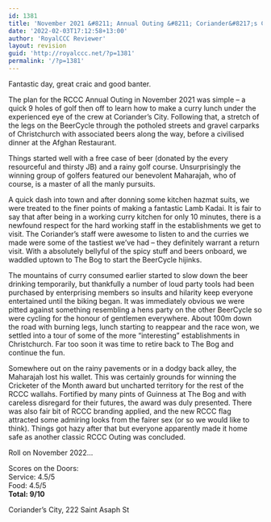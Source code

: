 ```yaml
---
id: 1381
title: 'November 2021 &#8211; Annual Outing &#8211; Coriander&#8217;s City &amp; The Bog'
date: '2022-02-03T17:12:58+13:00'
author: 'RoyalCCC Reviewer'
layout: revision
guid: 'http://royalccc.net/?p=1381'
permalink: '/?p=1381'
---
```


Fantastic day, great craic and good banter.

The plan for the RCCC Annual Outing in November 2021 was simple – a quick 9 holes of golf then off to learn how to make a curry lunch under the experienced eye of the crew at Coriander’s City. Following that, a stretch of the legs on the BeerCycle through the potholed streets and gravel carparks of Christchurch with associated beers along the way, before a civilised dinner at the Afghan Restaurant.

Things started well with a free case of beer (donated by the every resourceful and thirsty JB) and a rainy golf course. Unsurprisingly the winning group of golfers featured our benevolent Maharajah, who of course, is a master of all the manly pursuits.

A quick dash into town and after donning some kitchen hazmat suits, we were treated to the finer points of making a fantastic Lamb Kadai. It is fair to say that after being in a working curry kitchen for only 10 minutes, there is a newfound respect for the hard working staff in the establishments we get to visit. The Coriander’s staff were awesome to listen to and the curries we made were some of the tastiest we’ve had – they definitely warrant a return visit. With a absolutely bellyful of the spicy stuff and beers onboard, we waddled uptown to The Bog to start the BeerCycle hijinks.

The mountains of curry consumed earlier started to slow down the beer drinking temporarily, but thankfully a number of loud party tools had been purchased by enterprising members so insults and hilarity keep everyone entertained until the biking began. It was immediately obvious we were pitted against something resembling a hens party on the other BeerCycle so were cycling for the honour of gentlemen everywhere. About 100m down the road with burning legs, lunch starting to reappear and the race won, we settled into a tour of some of the more “interesting” establishments in Christchurch. Far too soon it was time to retire back to The Bog and continue the fun.

Somewhere out on the rainy pavements or in a dodgy back alley, the Maharajah lost his wallet. This was certainly grounds for winning the Cricketer of the Month award but uncharted territory for the rest of the RCCC wallahs. Fortified by many pints of Guinness at The Bog and with careless disregard for their futures, the award was duly presented. There was also fair bit of RCCC branding applied, and the new RCCC flag attracted some admiring looks from the fairer sex (or so we would like to think). Things got hazy after that but everyone apparently made it home safe as another classic RCCC Outing was concluded.

Roll on November 2022…

Scores on the Doors:  
Service: 4.5/5  
Food: 4.5/5  
**Total: 9/10**

Coriander’s City, 222 Saint Asaph St